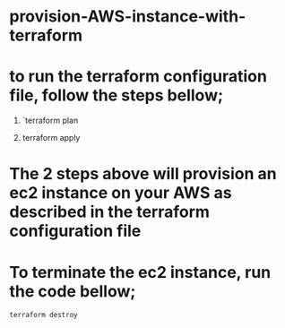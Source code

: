 # provision-AWS-instance-with-terraform


# to run the terraform configuration file, follow the steps bellow;

1. `terraform plan

2. terraform apply

# The 2 steps above will provision an ec2 instance on your AWS as described in the terraform configuration file

# To terminate the ec2 instance, run the code bellow;

`terraform destroy`
